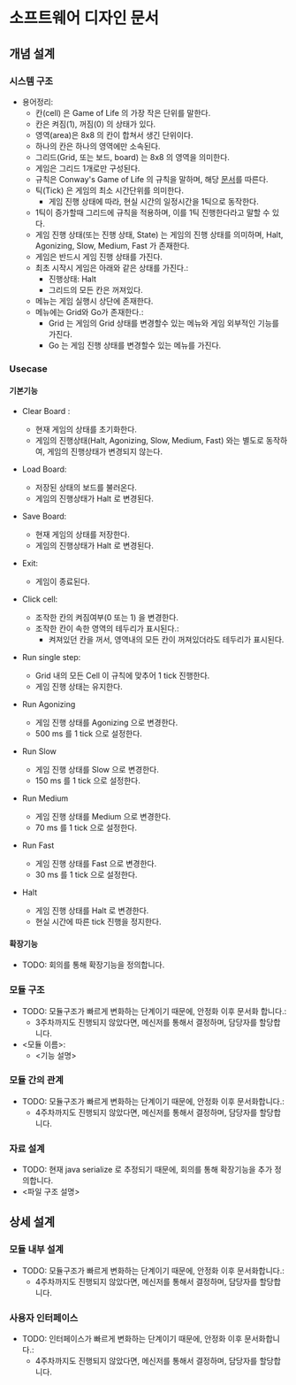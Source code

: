 # 소프트웨어 디자인 문서

## 개념 설계
### 시스템 구조
- 용어정리:
  - 칸(cell) 은 Game of Life 의 가장 작은 단위를 말한다.
  - 칸은 켜짐(1), 꺼짐(0) 의 상태가 있다.
  - 영역(area)은 8x8 의 칸이 합쳐서 생긴 단위이다.
  - 하나의 칸은 하나의 영역에만 소속된다.
  - 그리드(Grid, 또는 보드, board) 는 8x8 의 영역을 의미한다.
  - 게임은 그리드 1개로만 구성된다.
  - 규칙은 Conway's Game of Life 의 규칙을 말하며, 해당 [문서](http://www.radicaleye.com/lifepage/)를 따른다.
  - 틱(Tick) 은 게임의 최소 시간단위를 의미한다.
    - 게임 진행 상태에 따라, 현실 시간의 일정시간을 1틱으로 동작한다.
  - 1틱이 증가할때 그리드에 규칙을 적용하며, 이를 1틱 진행한다라고 말할 수 있다.
  - 게임 진행 상태(또는 진행 상태, State) 는 게임의 진행 상태를 의미하며, Halt, Agonizing, Slow, Medium, Fast 가 존재한다.
  - 게임은 반드시 게임 진행 상태를 가진다.
  - 최초 시작시 게임은 아래와 같은 상태를 가진다.:
    - 진행상태: Halt
    - 그리드의 모든 칸은 꺼져있다.
  - 메뉴는 게임 실행시 상단에 존재한다.
  - 메뉴에는 Grid와 Go가 존재한다.:
    - Grid 는 게임의 Grid 상태를 변경할수 있는 메뉴와 게임 외부적인 기능를 가진다.
    - Go 는 게임 진행 상태를 변경할수 있는 메뉴를 가진다.

### Usecase
#### 기본기능
- Clear Board :
  - 현재 게임의 상태를 초기화한다.
  - 게임의 진행상태(Halt, Agonizing, Slow, Medium, Fast) 와는 별도로 동작하여, 게임의 진행상태가 변경되지 않는다.

- Load Board:
  - 저장된 상태의 보드를 불러온다.
  - 게임의 진행상태가 Halt 로 변경된다.

- Save Board:
  - 현재 게임의 상태를 저장한다.
  - 게임의 진행상태가 Halt 로 변경된다.

- Exit:
  - 게임이 종료된다.

- Click cell:
  - 조작한 칸의 켜짐여부(0 또는 1) 을 변경한다.
  - 조작한 칸이 속한 영역의 테두리가 표시된다.:
    - 켜져있던 칸을 꺼서, 영역내의 모든 칸이 꺼져있더라도 테두리가 표시된다.

- Run single step:
  - Grid 내의 모든 Cell 이 규칙에 맞추어 1 tick 진행한다.
  - 게임 진행 상태는 유지한다.

- Run Agonizing
  - 게임 진행 상태를 Agonizing 으로 변경한다.
  - 500 ms 를 1 tick 으로 설정한다.

- Run Slow
  - 게임 진행 상태를 Slow 으로 변경한다.
  - 150 ms 를 1 tick 으로 설정한다.

- Run Medium
  - 게임 진행 상태를 Medium 으로 변경한다.
  - 70 ms 를 1 tick 으로 설정한다.

- Run Fast
  - 게임 진행 상태를 Fast 으로 변경한다.
  - 30 ms 를 1 tick 으로 설정한다.

- Halt
  - 게임 진행 상태를 Halt 로 변경한다.
  - 현실 시간에 따른 tick 진행을 정지한다.

#### 확장기능
- TODO: 회의를 통해 확장기능을 정의합니다.

### 모듈 구조
- TODO: 모듈구조가 빠르게 변화하는 단계이기 때문에, 안정화 이후 문서화 합니다.:
  - 3주차까지도 진행되지 않았다면, 메신저를 통해서 결정하며, 담당자를 할당합니다.
- <모듈 이름>:
  - <기능 설명>

### 모듈 간의 관계
- TODO: 모듈구조가 빠르게 변화하는 단계이기 때문에, 안정화 이후 문서화합니다.:
  - 4주차까지도 진행되지 않았다면, 메신저를 통해서 결정하며, 담당자를 할당합니다.
### 자료 설계
- TODO: 현재 java serialize 로 추정되기 때문에, 회의를 통해 확장기능을 추가 정의합니다.
- <파일 구조 설명>

## 상세 설계
### 모듈 내부 설계
- TODO: 모듈구조가 빠르게 변화하는 단계이기 때문에, 안정화 이후 문서화합니다.:
  - 4주차까지도 진행되지 않았다면, 메신저를 통해서 결정하며, 담당자를 할당합니다.
### 사용자 인터페이스
- TODO: 인터페이스가 빠르게 변화하는 단계이기 때문에, 안정화 이후 문서화합니다.:
  - 4주차까지도 진행되지 않았다면, 메신저를 통해서 결정하며, 담당자를 할당합니다.
